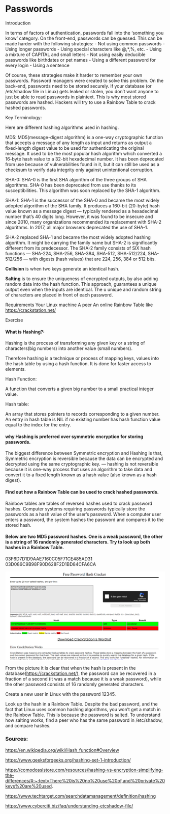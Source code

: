 # Passwords

Introduction

In terms of factors of authentication, passwords fall into the ‘something you know’ category.
On the front-end, passwords can be guessed. This can be made harder with the following strategies:
	- Not using common passwords
	- Using longer passwords
	- Using special characters like @,*,%, etc.
	- Using a mixture of CAPITAL and small letters
	- Not using easily deducible passwords like birthdates or pet names
	- Using a different password for every login
	- Using a sentence

Of course, these strategies make it harder to remember your own passwords. Password managers were created to solve this problem.
On the back-end, passwords need to be stored securely. If your database (or /etc/shadow file in Linux) gets leaked or stolen, you don’t want anyone to just be able to read passwords in plaintext. This is why most stored passwords are hashed. Hackers will try to use a Rainbow Table to crack hashed passwords.

Key Terminology:

Here are different hashing algorithms used in hashing. 

MD5: MD5(message-digest algorithm) is a one-way cryptographic function that accepts a message of any length as input and returns as output a fixed-length digest value to be used for authenticating the original message. It used to be the most popular hash algorithm which converted a 16-byte hash value to a 32-bit hexadecimal number. It has been deprecated from use because of vulnerabilities found in it, but it can still be used as a checksum to verify data integrity only against unintentional corruption.

SHA-0: SHA-0 is the first SHA algorithm of the three groups of SHA algorithms. SHA-0 has been deprecated from use thanks to its susceptibilities. This algorithm was soon replaced by the SHA-1 algorithm.

SHA-1: SHA-1 is the successor of the SHA-0 and became the most widely adopted algorithm of the SHA family. It produces a 160-bit (20-byte) hash value known as a message digest — typically rendered as a hexadecimal number that’s 40 digits long. However, it was found to be insecure and since 2010, many organizations recommended its replacement with SHA-2 algorithms. In 2017, all major browsers deprecated the use of SHA-1.

SHA-2 replaced SHA-1 and became the most widely adopted hashing algorithm. It might be carrying the family name but SHA-2 is significantly different from its predecessor. The SHA-2 family consists of SIX hash functions — SHA-224, SHA-256, SHA-384, SHA-512, SHA-512/224, SHA-512/256 — with digests (hash values) that are 224, 256, 384 or 512 bits.

**Collision** is when two keys  generate an identical hash. 

**Salting** is to ensure the uniqueness of encrypted outputs, by also adding random data into the hash function. This approach, guarantees a unique output even when the inputs are identical. The u unique and random string of characters are placed in front of each password.

Requirements
Your Linux machine
A peer
An online Rainbow Table like https://crackstation.net/

Exercise

#### What is Hashing?:

Hashing is the process of transforming any given key or a string of characters(big numbers) into another value (small numbers).

Therefore hashing is a technique or process of mapping keys, values into the hash table by using a hash function. It is done for faster access to elements.

Hash Function: 

A function that converts a given big number to a small practical integer value.

Hash table:

An array that stores pointers to records corresponding to a given number. An entry in hash table is NIL if no existing number has hash function value equal to the index for the entry. 

#### why Hashing is preferred over symmetric encryption for storing passwords.

The biggest difference between Symmetric encryption and Hashing is that, Symmetric encryption is reversible because the data can be encrypted and decrypted using the same cryptographic key. — hashing is not reversible because it is one-way process that uses an algorithm to take data and convert it to a fixed length known as a hash value (also known as a hash digest).

#### Find out how a Rainbow Table can be used to crack hashed passwords.

Rainbow tables are tables of reversed hashes used to crack password hashes. Computer systems requiring passwords typically store the passwords as a hash value of the user’s password. When a computer user enters a password, the system hashes the password and compares it to the stored hash. 


#### Below are two MD5 password hashes. One is a weak password, the other is a string of 16 randomly generated characters. Try to look up both hashes in a Rainbow Table.

03F6D7D1D9AAE7160C05F71CE485AD31
03D086C9B98F90D628F2D1BD84CFA6CA

![MD5pswd](../00_includes/SEC07rainbow.png)

From the picture it is clear that when the hash is present in the database(https://crackstation.net/), the password can be recovered in a fraction of a second (it was a match because it is a weak password), while the other password consists of 16 randomly generated characters.

Create a new user in Linux with the password 12345. 

Look up the hash in a Rainbow Table.
Despite the bad password, and the fact that Linux uses common hashing algorithms, you won’t get a match in the Rainbow Table. This is because the password is salted. To understand how salting works, find a peer who has the same password in /etc/shadow, and compare hashes.


### Sources:

https://en.wikipedia.org/wiki/Hash_function#Overview

https://www.geeksforgeeks.org/hashing-set-1-introduction/

https://comodosslstore.com/resources/hashing-vs-encryption-simplifying-the-differences/#:~:text=There%20is%20no%20use%20of,and%20private%20keys%20are%20used.


https://www.techtarget.com/searchdatamanagement/definition/hashing


https://www.cyberciti.biz/faq/understanding-etcshadow-file/

